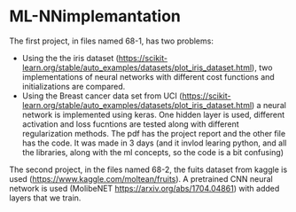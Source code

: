 # ML-NNimplemantation
The first project, in files named 68-1, has two problems:
- Using the the iris dataset (https://scikit-learn.org/stable/auto_examples/datasets/plot_iris_dataset.html), two implementations of neural networks with different cost functions and initializations are compared. 
- Using the Breast cancer data set from UCI (https://scikit-learn.org/stable/auto_examples/datasets/plot_iris_dataset.html) a neural network is implemented using keras. One hidden layer is used, different activation and loss fucntions are tested along with different regularization methods.
The pdf has the project report and the other file has the code. It was made in 3 days (and it invlod learing python, and all the libraries, along with the ml concepts, so the code is a bit confusing)

The second project, in the files named 68-2, the fuits dataset from kaggle is used (https://www.kaggle.com/moltean/fruits). A pretrained CNN neural network is used (MolibeNET https://arxiv.org/abs/1704.04861) with added layers that we train.

